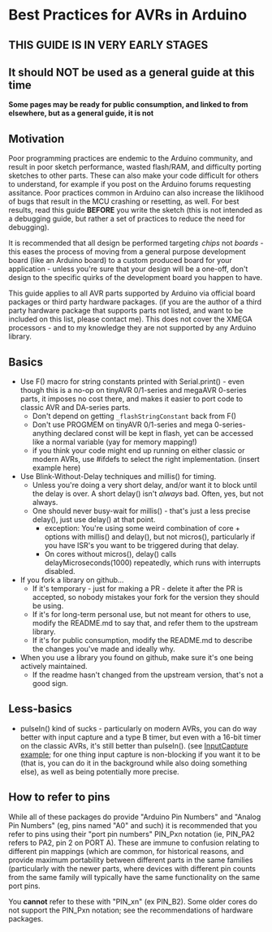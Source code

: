# Best Practices for AVRs in Arduino

## THIS GUIDE IS IN VERY EARLY STAGES
## It should NOT be used as a general guide at this time
**Some pages may be ready for public consumption, and linked to from elsewhere, but as a general guide, it is not**

## Motivation
Poor programming practices are endemic to the Arduino community, and result in poor sketch performance, wasted flash/RAM, and difficulty porting sketches to other parts. These can also make your code difficult for others to understand, for example if you post on the Arduino forums requesting assitance. Poor practices common in Arduino can also increase the liklihood of bugs that result in the MCU crashing or resetting, as well. For best results, read this guide **BEFORE** you write the sketch (this is not intended as a debugging guide, but rather a set of practices to reduce the need for debugging). 

It is recommended that all design be performed targeting *chips* not *boards* - this eases the process of moving from a general purpose development board (like an Arduino board) to a custom produced board for your application - unless you're sure that your design will be a one-off, don't design to the specific quirks of the development board you happen to have.

This guide applies to all AVR parts supported by Arduino via official board packages or third party hardware packages. (if you are the author of a third party hardware package that supports parts not listed, and want to be included on this list, please contact me). This does not cover the XMEGA processors - and to my knowledge they are not supported by any Arduino library.

## Basics
* Use F() macro for string constants printed with Serial.print() - even though this is a no-op on tinyAVR 0/1-series and megaAVR 0-series parts, it imposes no cost there, and makes it easier to port code to classic AVR and DA-series parts.
  * Don't depend on getting `_flashStringConstant` back from F() 
  * Don't use PROGMEM on tinyAVR 0/1-series and mega 0-series- anything declared const will be kept in flash, yet can be accessed like a normal variable (yay for memory mapping!)
  * if you think your code might end up running on either classic or modern AVRs, use #ifdefs to select the right implementation. (insert example here)
* Use Blink-Without-Delay techniques and millis() for timing.
  * Unless you're doing a very short delay, and/or want it to block until the delay is over. A short delay() isn't *always* bad. Often, yes, but not always.
  * One should never busy-wait for millis() - that's just a less precise delay(), just use delay() at that point. 
    * exception: You're using some weird combination of core + options with millis() and delay(), but not micros(), particularly if you have ISR's you want to be triggered during that delay. 
    * On cores without micros(), delay() calls delayMicroseconds(1000) repeatedly, which runs with interrupts disabled.
* If you fork a library on github...
  * If it's temporary - just for making a PR - delete it after the PR is accepted, so nobody mistakes your fork for the version they should be using.
  * If it's for long-term personal use, but not meant for others to use, modify the README.md to say that, and refer them to the upstream library.
  * If it's for public consumption, modify the README.md to describe the changes you've made and ideally why.
* When you use a library you found on github, make sure it's one being actively maintained.
  * If the readme hasn't changed from the upstream version, that's not a good sign.


## Less-basics
* pulseIn() kind of sucks - particularly on modern AVRs, you can do way better with input capture and a type B timer, but even with a 16-bit timer on the classic AVRs, it's still better than pulseIn(). (see [InputCapture example](https://github.com/SpenceKonde/AVR-Best-Practices/peripherals/InputCapture.md); for one thing input capture is non-blocking if you want it to be (that is, you can do it in the background while also doing something else), as well as being potentially more precise. 

## How to refer to pins
While all of these packages do provide "Arduino Pin Numbers" and "Analog Pin Numbers" (eg, pins named "A0" and such) it is recommended that you refer to pins using their "port pin numbers" PIN_Pxn notation (ie, PIN_PA2 refers to PA2, pin 2 on PORT A). These are immune to confusion relating to different pin mappings (which are common, for historical reasons, and provide maximum portability between different parts in the same families (particularly with the newer parts, where devices with different pin counts from the same family will typically have the same functionality on the same port pins. 

You **cannot** refer to these with "PIN_xn" (ex PIN_B2). 
Some older cores do not support the PIN_Pxn notation; see the recommendations of hardware packages.



